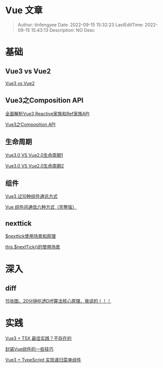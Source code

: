# Vue 文章 <!-- omit in toc -->

> Author: tinfengyee
> Date: 2022-09-15 15:32:23
> LastEditTime: 2022-09-15 15:43:13
> Description: NO Desc

# 基础

## Vue3 vs Vue2

[Vue3 vs Vue2](https://juejin.cn/post/7019687950166261796)

## Vue3之Composition API

[全面解析Vue3 Reactive家族和Ref家族API](https://www.jianshu.com/p/cfe25e757d0e)

[Vue3之Composition API](https://drylint.com/Vue/Vue3%E4%B9%8BComposition%20API.html)

## 生命周期

[Vue3.0 VS Vue2.0生命周期1](https://juejin.cn/post/7019692533240299550)

[Vue3.0 VS Vue2.0生命周期2](https://www.cnblogs.com/qingheshiguang/p/14677198.html)

## 组件

[Vue3 过10种组件通讯方式](https://juejin.cn/post/7069251532339806238)

[Vue 组件间通信六种方式（完整版）](https://juejin.cn/post/6844903845642911752)

## nexttick

[$nexttick使用场景和原理](https://www.google.com/search?q=%24nexttick%E4%BD%BF%E7%94%A8%E5%9C%BA%E6%99%AF)

[this.$nextTick()的使用场景](https://blog.csdn.net/qq_24147051/article/details/105774852)

# 深入

## diff

[15张图，20分钟吃透Diff算法核心原理，我说的！！！](https://juejin.cn/post/6994959998283907102)

# 实践

[Vue3 + TSX 最佳实践？不存在的](https://juejin.cn/post/7007731144418394149)

[封装Vue组件的一些技巧](https://juejin.cn/post/6844903821513064456)

[Vue3 + TypeScript 实现递归菜单组件](https://juejin.cn/post/6864383032233721864)
